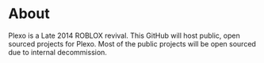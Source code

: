 # About
Plexo is a Late 2014 ROBLOX revival. This GitHub will host public, open sourced projects for Plexo. Most of the public projects will be open sourced due to
internal decommission.
